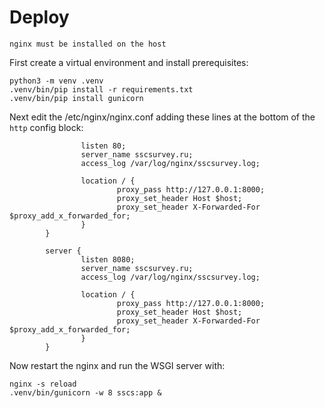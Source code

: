 # Deploy
`nginx must be installed on the host`

First create a virtual environment and install prerequisites:
```
python3 -m venv .venv
.venv/bin/pip install -r requirements.txt
.venv/bin/pip install gunicorn
```
Next edit the /etc/nginx/nginx.conf adding these lines at the bottom of the `http` config block:
```server {
                listen 80;
                server_name sscsurvey.ru;
                access_log /var/log/nginx/sscsurvey.log;

                location / {
                        proxy_pass http://127.0.0.1:8000;
                        proxy_set_header Host $host;
                        proxy_set_header X-Forwarded-For $proxy_add_x_forwarded_for;
                }
        }

        server {
                listen 8080;
                server_name sscsurvey.ru;
                access_log /var/log/nginx/sscsurvey.log;

                location / {
                        proxy_pass http://127.0.0.1:8000;
                        proxy_set_header Host $host;
                        proxy_set_header X-Forwarded-For $proxy_add_x_forwarded_for;
                }
        }
```
Now restart the nginx and run the WSGI server with:
```
nginx -s reload
.venv/bin/gunicorn -w 8 sscs:app &
```
